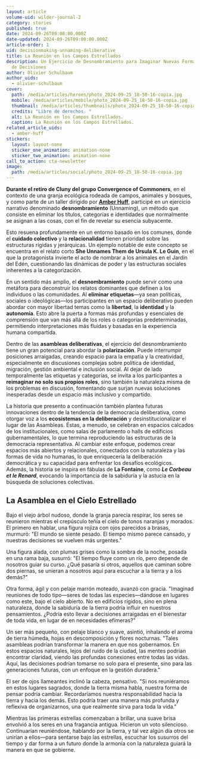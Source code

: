 ```yaml
---
layout: article
volume-uid: wilder-journal-2
category: stories
published: true
date: 2024-09-26T09:00:00.000Z
date-updated: 2024-09-26T09:00:00.000Z
article-order: 1
uid: decisionmaking-unnaming-deliberative
title: La Reunión en los Campos Estrellados
description: Un Ejercicio de Desnombramiento para Imaginar Nuevas Formas de Toma
  de Decisiones
author: Olivier Schulbaum
author_uids:
  - olivier-schulbaum
cover:
  path: /media/articles/heroes/photo_2024-09-25_18-50-16-copia.jpg
  mobile: /media/articles/mobile/photo_2024-09-25_18-50-16-copia.jpg
  thumbnail: /media/articles/thumbnails/photo_2024-09-25_18-50-16-copia.jpg
  credits: "Libre de derechos. "
  alt: La Reunión en los Campos Estrellados.
  caption: La Reunión en los Campos Estrellados.
related_article_uids:
  - amber-huff
stickers:
  layout: layout-none
  sticker_one_animation: animation-none
  sticker_two_animation: animation-none
call_to_action: cta-newsletter
image:
  path: /media/articles/social/photo_2024-09-25_18-50-16-copia.jpg
---
```

**Durante el retiro de Cluny del grupo Convergence of Commoners**, en el contexto de una granja ecológica rodeada de campos, animales y bosques, y como parte de un taller dirigido por **[Amber Huff](https://journal.platoniq.net/es/wilder-journal-2/interviews/amber-huff/)**, participé en un ejercicio narrativo denominado **desnombramiento** (Unnaming), un método que consiste en eliminar los títulos, categorías e identidades que normalmente se asignan a las cosas, con el fin de revelar su esencia subyacente.

Esto resuena profundamente en un entorno basado en los comunes, donde el **cuidado colectivo** y la **relacionalidad** tienen prioridad sobre las estructuras rígidas y jerárquicas. Un ejemplo notable de este concepto se encuentra en el relato corto **She Unnames Them de Ursula K. Le Guin**, en el que la protagonista invierte el acto de nombrar a los animales en el Jardín del Edén, cuestionando las dinámicas de poder y las estructuras sociales inherentes a la categorización.

En un sentido más amplio, el **desnombramiento** puede servir como una metáfora para deconstruir los relatos dominantes que definen a los individuos o las comunidades. Al **eliminar etiquetas**—ya sean políticas, sociales o ideológicas—los participantes en un espacio deliberativo pueden abordar con mayor libertad temas como la **libertad**, la **identidad** y la **autonomía**. Esto abre la puerta a formas más profundas y esenciales de comprensión que van más allá de los roles o categorías predeterminadas, permitiendo interpretaciones más fluidas y basadas en la experiencia humana compartida.

Dentro de las **asambleas deliberativas**, el ejercicio del desnombramiento tiene un gran potencial para abordar la **polarización**. Puede interrumpir posiciones arraigadas, creando espacio para la empatía y la creatividad, especialmente en discusiones complejas sobre política de identidad, migración, gestión ambiental e inclusión social. Al dejar de lado temporalmente las etiquetas y categorías, se invita a los participantes a **reimaginar no solo sus propios roles**, sino también la naturaleza misma de los problemas en discusión, fomentando que surjan nuevas soluciones inesperadas desde un espacio más inclusivo y compartido.

La historia que presento a continuación también plantea futuras innovaciones dentro de la tendencia de la democracia deliberativa, como otorgar voz a los **ecosistemas en la deliberación** y desinstitucionalizar el lugar de las Asambleas. Éstas, a menudo, se celebran en espacios calcados de los institucionales, como salas de parlamento o halls de edificios gubernamentales, lo que termina reproduciendo las estructuras de la democracia representativa. Al cambiar este enfoque, podemos crear espacios más abiertos y relacionales, conectados con la naturaleza y las formas de vida no humanas, lo que enriquecería la deliberación democrática y su capacidad para enfrentar los desafíos ecológicos. Además, la historia se inspira en fábulas de **La Fontaine**, como ***Le Corbeau et le Renard***, evocando la importancia de la sabiduría y la astucia en la búsqueda de soluciones colectivas.

## La Asamblea en el Cielo Estrellado

Bajo el viejo árbol nudoso, donde la granja parecía respirar, los seres se reunieron mientras el crepúsculo teñía el cielo de tonos naranjas y morados. El primero en hablar, una figura rojiza con ojos parecidos a brasas, murmuró: "El mundo se siente pesado. El tiempo mismo parece cansado, y nuestras decisiones se vuelven más urgentes."

Una figura alada, con plumas grises como la sombra de la noche, posada en una rama baja, susurró: "El tiempo fluye como un río, pero depende de nosotros guiar su curso. ¿Qué pasaría si otros, aquellos que caminan sobre dos piernas, se unieran a nosotros aquí para escuchar a la tierra y a los demás?"

Otra forma, ágil y con pelaje marrón moteado, avanzó con gracia. "Imaginad reuniones de todo tipo—seres de todas las especies—dándose en lugares como este, bajo el cielo abierto. No en edificios rígidos, sino en plena naturaleza, donde la sabiduría de la tierra podría influir en nuestros pensamientos. ¿Podría esto llevar a decisiones arraigadas en el bienestar de toda vida, en lugar de en necesidades efímeras?"

Un ser más pequeño, con pelaje blanco y suave, asintió, inhalando el aroma de tierra húmeda, hojas en descomposición y flores nocturnas. "Tales asambleas podrían transformar la manera en que nos gobernamos. En estos espacios naturales, lejos del ruido de la ciudad, las mentes podrían encontrar claridad, viendo las profundas conexiones entre todas las vidas. Aquí, las decisiones podrían tomarse no solo para el presente, sino para las generaciones futuras, con un enfoque en la gestión duradera."

El ser de ojos llameantes inclinó la cabeza, pensativo. "Si nos reuniéramos en estos lugares sagrados, donde la tierra misma habla, nuestra forma de pensar podría cambiar. Recordaríamos nuestra responsabilidad hacia la tierra y hacia los demás. Esto podría traer una manera más profunda y reflexiva de organizarnos, una que realmente sirva para toda la vida."

Mientras las primeras estrellas comenzaban a brillar, una suave brisa envolvió a los seres en una fragancia antigua. Hicieron un voto silencioso. Continuarían reuniéndose, hablando por la tierra, y tal vez algún día otros se unirían a ellos—para sentarse bajo las estrellas, escuchar los susurros del tiempo y dar forma a un futuro donde la armonía con la naturaleza guiará la manera en que se gobierne.
